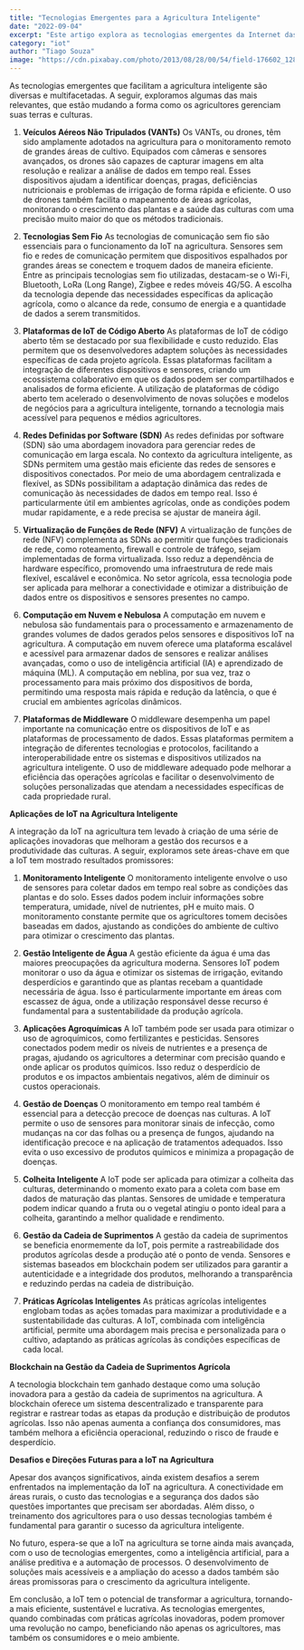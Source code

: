 ```yaml
---
title: "Tecnologias Emergentes para a Agricultura Inteligente"
date: "2022-09-04"
excerpt: "Este artigo explora as tecnologias emergentes da Internet das Coisas (IoT) aplicadas à agricultura inteligente, abordando inovações como drones, redes sem fio, computação em nuvem e blockchain, e discute suas aplicações para otimizar processos agrícolas, como monitoramento, gestão de água, controle de doenças e gestão da cadeia de suprimentos."
category: "iot"
author: "Tiago Souza"
image: "https://cdn.pixabay.com/photo/2013/08/28/00/54/field-176602_1280.jpg"
---
```


As tecnologias emergentes que facilitam a agricultura inteligente são diversas e multifacetadas. A seguir, exploramos algumas das mais relevantes, que estão mudando a forma como os agricultores gerenciam suas terras e culturas.

1. **Veículos Aéreos Não Tripulados (VANTs)**
   Os VANTs, ou drones, têm sido amplamente adotados na agricultura para o monitoramento remoto de grandes áreas de cultivo. Equipados com câmeras e sensores avançados, os drones são capazes de capturar imagens em alta resolução e realizar a análise de dados em tempo real. Esses dispositivos ajudam a identificar doenças, pragas, deficiências nutricionais e problemas de irrigação de forma rápida e eficiente. O uso de drones também facilita o mapeamento de áreas agrícolas, monitorando o crescimento das plantas e a saúde das culturas com uma precisão muito maior do que os métodos tradicionais.

2. **Tecnologias Sem Fio**
   As tecnologias de comunicação sem fio são essenciais para o funcionamento da IoT na agricultura. Sensores sem fio e redes de comunicação permitem que dispositivos espalhados por grandes áreas se conectem e troquem dados de maneira eficiente. Entre as principais tecnologias sem fio utilizadas, destacam-se o Wi-Fi, Bluetooth, LoRa (Long Range), Zigbee e redes móveis 4G/5G. A escolha da tecnologia depende das necessidades específicas da aplicação agrícola, como o alcance da rede, consumo de energia e a quantidade de dados a serem transmitidos.

3. **Plataformas de IoT de Código Aberto**
   As plataformas de IoT de código aberto têm se destacado por sua flexibilidade e custo reduzido. Elas permitem que os desenvolvedores adaptem soluções às necessidades específicas de cada projeto agrícola. Essas plataformas facilitam a integração de diferentes dispositivos e sensores, criando um ecossistema colaborativo em que os dados podem ser compartilhados e analisados de forma eficiente. A utilização de plataformas de código aberto tem acelerado o desenvolvimento de novas soluções e modelos de negócios para a agricultura inteligente, tornando a tecnologia mais acessível para pequenos e médios agricultores.

4. **Redes Definidas por Software (SDN)**
   As redes definidas por software (SDN) são uma abordagem inovadora para gerenciar redes de comunicação em larga escala. No contexto da agricultura inteligente, as SDNs permitem uma gestão mais eficiente das redes de sensores e dispositivos conectados. Por meio de uma abordagem centralizada e flexível, as SDNs possibilitam a adaptação dinâmica das redes de comunicação às necessidades de dados em tempo real. Isso é particularmente útil em ambientes agrícolas, onde as condições podem mudar rapidamente, e a rede precisa se ajustar de maneira ágil.

5. **Virtualização de Funções de Rede (NFV)**
   A virtualização de funções de rede (NFV) complementa as SDNs ao permitir que funções tradicionais de rede, como roteamento, firewall e controle de tráfego, sejam implementadas de forma virtualizada. Isso reduz a dependência de hardware específico, promovendo uma infraestrutura de rede mais flexível, escalável e econômica. No setor agrícola, essa tecnologia pode ser aplicada para melhorar a conectividade e otimizar a distribuição de dados entre os dispositivos e sensores presentes no campo.

6. **Computação em Nuvem e Nebulosa**
   A computação em nuvem e nebulosa são fundamentais para o processamento e armazenamento de grandes volumes de dados gerados pelos sensores e dispositivos IoT na agricultura. A computação em nuvem oferece uma plataforma escalável e acessível para armazenar dados de sensores e realizar análises avançadas, como o uso de inteligência artificial (IA) e aprendizado de máquina (ML). A computação em neblina, por sua vez, traz o processamento para mais próximo dos dispositivos de borda, permitindo uma resposta mais rápida e redução da latência, o que é crucial em ambientes agrícolas dinâmicos.

7. **Plataformas de Middleware**
   O middleware desempenha um papel importante na comunicação entre os dispositivos de IoT e as plataformas de processamento de dados. Essas plataformas permitem a integração de diferentes tecnologias e protocolos, facilitando a interoperabilidade entre os sistemas e dispositivos utilizados na agricultura inteligente. O uso de middleware adequado pode melhorar a eficiência das operações agrícolas e facilitar o desenvolvimento de soluções personalizadas que atendam a necessidades específicas de cada propriedade rural.

**Aplicações de IoT na Agricultura Inteligente**

A integração da IoT na agricultura tem levado à criação de uma série de aplicações inovadoras que melhoram a gestão dos recursos e a produtividade das culturas. A seguir, exploramos sete áreas-chave em que a IoT tem mostrado resultados promissores:

1. **Monitoramento Inteligente**
   O monitoramento inteligente envolve o uso de sensores para coletar dados em tempo real sobre as condições das plantas e do solo. Esses dados podem incluir informações sobre temperatura, umidade, nível de nutrientes, pH e muito mais. O monitoramento constante permite que os agricultores tomem decisões baseadas em dados, ajustando as condições do ambiente de cultivo para otimizar o crescimento das plantas.

2. **Gestão Inteligente de Água**
   A gestão eficiente da água é uma das maiores preocupações da agricultura moderna. Sensores IoT podem monitorar o uso da água e otimizar os sistemas de irrigação, evitando desperdícios e garantindo que as plantas recebam a quantidade necessária de água. Isso é particularmente importante em áreas com escassez de água, onde a utilização responsável desse recurso é fundamental para a sustentabilidade da produção agrícola.

3. **Aplicações Agroquímicas**
   A IoT também pode ser usada para otimizar o uso de agroquímicos, como fertilizantes e pesticidas. Sensores conectados podem medir os níveis de nutrientes e a presença de pragas, ajudando os agricultores a determinar com precisão quando e onde aplicar os produtos químicos. Isso reduz o desperdício de produtos e os impactos ambientais negativos, além de diminuir os custos operacionais.

4. **Gestão de Doenças**
   O monitoramento em tempo real também é essencial para a detecção precoce de doenças nas culturas. A IoT permite o uso de sensores para monitorar sinais de infecção, como mudanças na cor das folhas ou a presença de fungos, ajudando na identificação precoce e na aplicação de tratamentos adequados. Isso evita o uso excessivo de produtos químicos e minimiza a propagação de doenças.

5. **Colheita Inteligente**
   A IoT pode ser aplicada para otimizar a colheita das culturas, determinando o momento exato para a coleta com base em dados de maturação das plantas. Sensores de umidade e temperatura podem indicar quando a fruta ou o vegetal atingiu o ponto ideal para a colheita, garantindo a melhor qualidade e rendimento.

6. **Gestão da Cadeia de Suprimentos**
   A gestão da cadeia de suprimentos se beneficia enormemente da IoT, pois permite a rastreabilidade dos produtos agrícolas desde a produção até o ponto de venda. Sensores e sistemas baseados em blockchain podem ser utilizados para garantir a autenticidade e a integridade dos produtos, melhorando a transparência e reduzindo perdas na cadeia de distribuição.

7. **Práticas Agrícolas Inteligentes**
   As práticas agrícolas inteligentes englobam todas as ações tomadas para maximizar a produtividade e a sustentabilidade das culturas. A IoT, combinada com inteligência artificial, permite uma abordagem mais precisa e personalizada para o cultivo, adaptando as práticas agrícolas às condições específicas de cada local.

**Blockchain na Gestão da Cadeia de Suprimentos Agrícola**

A tecnologia blockchain tem ganhado destaque como uma solução inovadora para a gestão da cadeia de suprimentos na agricultura. A blockchain oferece um sistema descentralizado e transparente para registrar e rastrear todas as etapas da produção e distribuição de produtos agrícolas. Isso não apenas aumenta a confiança dos consumidores, mas também melhora a eficiência operacional, reduzindo o risco de fraude e desperdício.

**Desafios e Direções Futuras para a IoT na Agricultura**

Apesar dos avanços significativos, ainda existem desafios a serem enfrentados na implementação da IoT na agricultura. A conectividade em áreas rurais, o custo das tecnologias e a segurança dos dados são questões importantes que precisam ser abordadas. Além disso, o treinamento dos agricultores para o uso dessas tecnologias também é fundamental para garantir o sucesso da agricultura inteligente.

No futuro, espera-se que a IoT na agricultura se torne ainda mais avançada, com o uso de tecnologias emergentes, como a inteligência artificial, para a análise preditiva e a automação de processos. O desenvolvimento de soluções mais acessíveis e a ampliação do acesso a dados também são áreas promissoras para o crescimento da agricultura inteligente.

Em conclusão, a IoT tem o potencial de transformar a agricultura, tornando-a mais eficiente, sustentável e lucrativa. As tecnologias emergentes, quando combinadas com práticas agrícolas inovadoras, podem promover uma revolução no campo, beneficiando não apenas os agricultores, mas também os consumidores e o meio ambiente.